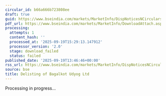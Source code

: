 ```yaml
---
circular_id: b66a666b723808ee
draft: true
guid: https://www.bseindia.com/markets/MarketInfo/DispNoticesNCirculars.aspx?Noticeid={CFDFF189-C944-442E-A24A-422E994DE478}&noticeno=20250919-40&dt=09/19/2025&icount=40&totcount=44&flag=0
pdf_url: https://www.bseindia.com/markets/MarketInfo/DownloadAttach.aspx?id=20250919-40&attachedId=
processing:
  attempts: 1
  content_hash: ''
  processed_at: '2025-09-19T15:29:13.147912'
  processor_version: '2.0'
  stage: download_failed
  status: failed
published_date: '2025-09-19T13:46:46+00:00'
rss_url: https://www.bseindia.com/markets/MarketInfo/DispNoticesNCirculars.aspx?Noticeid={CFDFF189-C944-442E-A24A-422E994DE478}&noticeno=20250919-40&dt=09/19/2025&icount=40&totcount=44&flag=0
source: bse
title: Delisting of Bagalkot Udyog Ltd
---
```


Processing in progress...